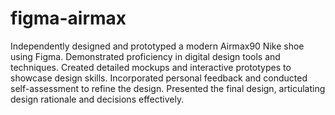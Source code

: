 # figma-airmax
Independently designed and prototyped a modern Airmax90 Nike shoe using Figma.
Demonstrated proficiency in digital design tools and techniques.
Created detailed mockups and interactive prototypes to showcase design skills.
Incorporated personal feedback and conducted self-assessment to refine the design.
Presented the final design, articulating design rationale and decisions effectively.
